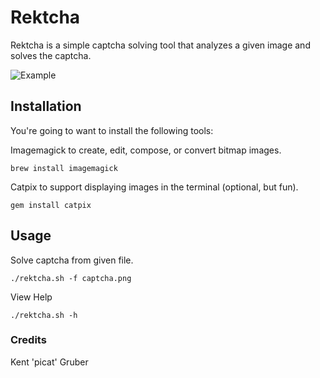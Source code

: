# Rektcha

Rektcha is a simple captcha solving tool that analyzes a given image and solves the captcha. 

![Example](http://i.imgur.com/EhCHOJr.png)

## Installation
You're going to want to install the following tools:

Imagemagick to create, edit, compose, or convert bitmap images.

`brew install imagemagick`

Catpix to support displaying images in the terminal (optional, but fun).

`gem install catpix`

## Usage
Solve captcha from given file.

`./rektcha.sh -f captcha.png`

View Help

`./rektcha.sh -h`

### Credits
Kent 'picat' Gruber
